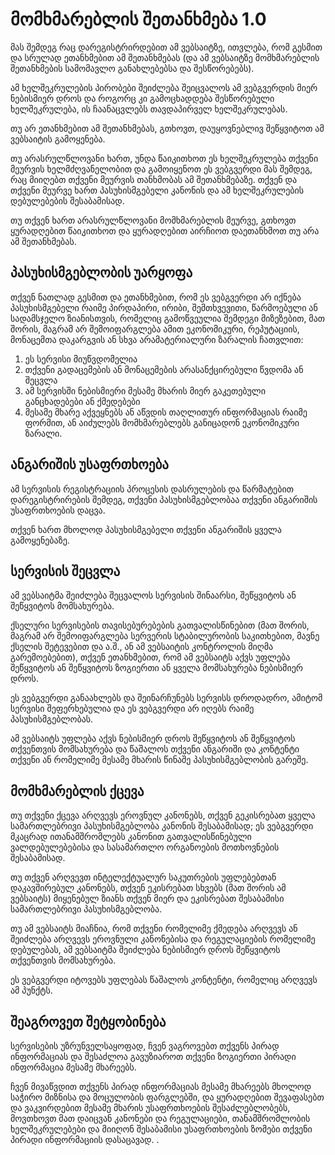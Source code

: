 # მომხმარებლის შეთანხმება 1.0

მას შემდეგ რაც დარეგისტრირდებით ამ ვებსაიტზე, ითვლება, რომ გესმით და სრულად ეთანხმებით ამ შეთანხმებას (და ამ ვებსაიტზე მომხმარებლის შეთანხმების სამომავლო განახლებებსა და შესწორებებს).

ამ ხელშეკრულების პირობები შეიძლება შეიცვალოს ამ ვებგვერდის მიერ ნებისმიერ დროს და როგორც კი გამოცხადდება შესწორებული ხელშეკრულება, ის ჩაანაცვლებს თავდაპირველ ხელშეკრულებას.

თუ არ ეთანხმებით ამ შეთანხმებას, გთხოვთ, დაუყოვნებლივ შეწყვიტოთ ამ ვებსაიტის გამოყენება.

თუ არასრულწლოვანი ხართ, უნდა წაიკითხოთ ეს ხელშეკრულება თქვენი მეურვის ხელმძღვანელობით და გამოიყენოთ ეს ვებგვერდი მას შემდეგ, რაც მიიღებთ თქვენი მეურვის თანხმობას ამ შეთანხმებაზე. თქვენ და თქვენი მეურვე ხართ პასუხისმგებელი კანონის და ამ ხელშეკრულების დებულებების შესაბამისად.

თუ თქვენ ხართ არასრულწლოვანი მომხმარებლის მეურვე, გთხოვთ ყურადღებით წაიკითხოთ და ყურადღებით აირჩიოთ დაეთანხმოთ თუ არა ამ შეთანხმებას.

## პასუხისმგებლობის უარყოფა

თქვენ ნათლად გესმით და ეთანხმებით, რომ ეს ვებგვერდი არ იქნება პასუხისმგებელი რაიმე პირდაპირი, ირიბი, შემთხვევითი, წარმოებული ან სადამსჯელო ზიანისთვის, რომელიც გამოწვეულია შემდეგი მიზეზებით, მათ შორის, მაგრამ არ შემოიფარგლება ამით ეკონომიკური, რეპუტაციის, მონაცემთა დაკარგვის ან სხვა არამატერიალური ზარალის ჩათვლით:

1. ეს სერვისი მიუწვდომელია
1. თქვენი გადაცემების ან მონაცემების არასანქცირებული წვდომა ან შეცვლა
1. ამ სერვისში ნებისმიერი მესამე მხარის მიერ გაკეთებული განცხადებები ან ქმედებები
1. მესამე მხარე აქვეყნებს ან აწვდის თაღლითურ ინფორმაციას რაიმე ფორმით, ან აიძულებს მომხმარებლებს განიცადონ ეკონომიკური ზარალი.

## ანგარიშის უსაფრთხოება

ამ სერვისის რეგისტრაციის პროცესის დასრულების და წარმატებით დარეგისტრირების შემდეგ, თქვენი პასუხისმგებლობაა თქვენი ანგარიშის უსაფრთხოების დაცვა.

თქვენ ხართ მხოლოდ პასუხისმგებელი თქვენი ანგარიშის ყველა გამოყენებაზე.

## სერვისის შეცვლა

ამ ვებსაიტმა შეიძლება შეცვალოს სერვისის შინაარსი, შეწყვიტოს ან შეწყვიტოს მომსახურება.

ქსელური სერვისების თავისებურებების გათვალისწინებით (მათ შორის, მაგრამ არ შემოიფარგლება სერვერის სტაბილურობის საკითხებით, მავნე ქსელის შეტევებით და ა.შ., ან ამ ვებსაიტის კონტროლის მიღმა გარემოებებით), თქვენ ეთანხმებით, რომ ამ ვებსაიტს აქვს უფლება შეწყვიტოს ან შეწყვიტოს ზოგიერთი ან ყველა მომსახურება ნებისმიერ დროს.

ეს ვებგვერდი განაახლებს და შეინარჩუნებს სერვისს დროდადრო, ამიტომ სერვისი შეფერხებულია და ეს ვებგვერდი არ იღებს რაიმე პასუხისმგებლობას.

ამ ვებსაიტს უფლება აქვს ნებისმიერ დროს შეწყვიტოს ან შეწყვიტოს თქვენთვის მომსახურება და წაშალოს თქვენი ანგარიში და კონტენტი თქვენი ან რომელიმე მესამე მხარის წინაშე პასუხისმგებლობის გარეშე.

## მომხმარებლის ქცევა

თუ თქვენი ქცევა არღვევს ეროვნულ კანონებს, თქვენ გეკისრებათ ყველა სამართლებრივი პასუხისმგებლობა კანონის შესაბამისად; ეს ვებგვერდი მკაცრად ითანამშრომლებს კანონით გათვალისწინებული ვალდებულებებისა და სასამართლო ორგანოების მოთხოვნების შესაბამისად.

თუ თქვენ არღვევთ ინტელექტუალურ საკუთრების უფლებებთან დაკავშირებულ კანონებს, თქვენ ეკისრებათ სხვებს (მათ შორის ამ ვებსაიტს) მიყენებულ ზიანს თქვენ მიერ და ეკისრებათ შესაბამისი სამართლებრივი პასუხისმგებლობა.

თუ ამ ვებსაიტს მიაჩნია, რომ თქვენი რომელიმე ქმედება არღვევს ან შეიძლება არღვევს ეროვნული კანონებისა და რეგულაციების რომელიმე დებულებას, ამ ვებსაიტმა შეიძლება ნებისმიერ დროს შეწყვიტოს თქვენთვის მომსახურება.

ეს ვებგვერდი იტოვებს უფლებას წაშალოს კონტენტი, რომელიც არღვევს ამ პუნქტს.

## შეაგროვეთ შეტყობინება

სერვისების უზრუნველსაყოფად, ჩვენ ვაგროვებთ თქვენს პირად ინფორმაციას და შესაძლოა გავუზიაროთ თქვენი ზოგიერთი პირადი ინფორმაცია მესამე მხარეებს.

ჩვენ მივაწვდით თქვენს პირად ინფორმაციას მესამე მხარეებს მხოლოდ საჭირო მიზნისა და მოცულობის ფარგლებში, და ყურადღებით შევაფასებთ და ვაკვირდებით მესამე მხარის უსაფრთხოების შესაძლებლობებს, მოვთხოვთ მათ დაიცვან კანონები და რეგულაციები, თანამშრომლობის ხელშეკრულებები და მიიღონ შესაბამისი უსაფრთხოების ზომები თქვენი პირადი ინფორმაციის დასაცავად. .
